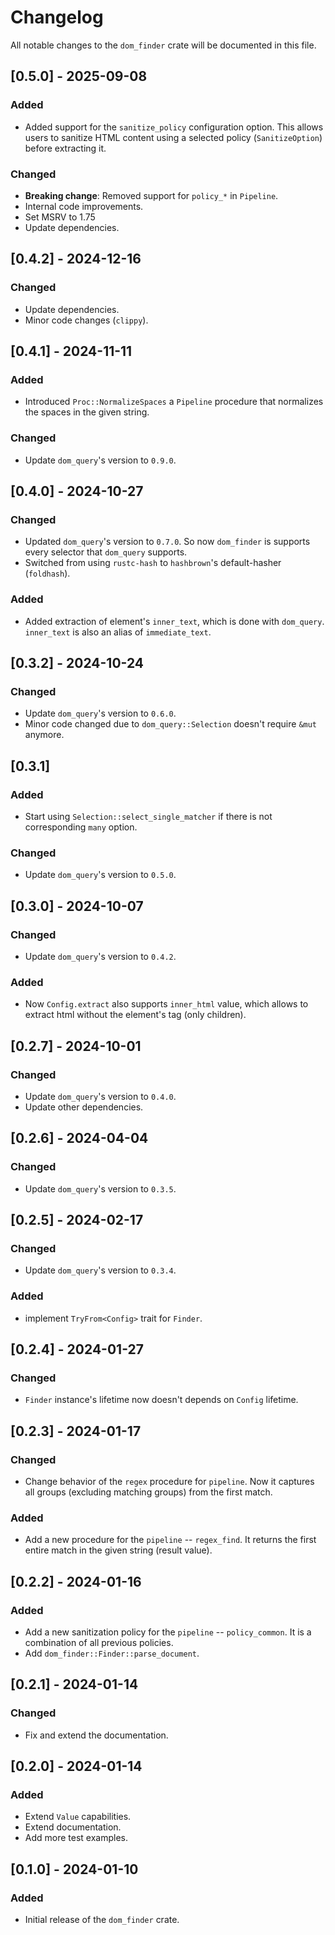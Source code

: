 # Changelog

All notable changes to the `dom_finder` crate will be documented in this file.

## [0.5.0] - 2025-09-08

### Added
- Added support for the `sanitize_policy` configuration option. This allows users to sanitize HTML content using a selected policy (`SanitizeOption`) before extracting it.

### Changed
- **Breaking change**: Removed support for `policy_*` in `Pipeline`.
- Internal code improvements.
- Set MSRV to 1.75
- Update dependencies.


## [0.4.2] - 2024-12-16

### Changed
- Update dependencies.
- Minor code changes (`clippy`).

## [0.4.1] - 2024-11-11

### Added
- Introduced `Proc::NormalizeSpaces` a `Pipeline` procedure that normalizes the spaces in the given string.

### Changed
- Update `dom_query`'s version to `0.9.0`.

## [0.4.0] - 2024-10-27

### Changed
- Updated `dom_query`'s version to `0.7.0`. So now `dom_finder` is supports every selector that `dom_query` supports.
- Switched from using `rustc-hash` to `hashbrown`'s default-hasher (`foldhash`).

### Added
- Added extraction of element's `inner_text`, which is done with `dom_query`. `inner_text` is also an alias of `immediate_text`.


## [0.3.2] - 2024-10-24

### Changed
- Update `dom_query`'s version to `0.6.0`.
- Minor code changed due to `dom_query::Selection` doesn't require `&mut` anymore.

## [0.3.1]

### Added
- Start using `Selection::select_single_matcher` if there is not corresponding `many` option.

### Changed
- Update `dom_query`'s version to `0.5.0`.

## [0.3.0] - 2024-10-07

### Changed
- Update `dom_query`'s version to `0.4.2`.

### Added
- Now `Config.extract` also supports `inner_html` value, which allows to extract html without the element's tag (only children).

## [0.2.7] - 2024-10-01

### Changed
- Update `dom_query`'s version to `0.4.0`.
- Update other dependencies.

## [0.2.6] - 2024-04-04

### Changed
- Update `dom_query`'s version to `0.3.5`.

## [0.2.5] - 2024-02-17

### Changed
- Update `dom_query`'s version to `0.3.4`.

### Added
- implement `TryFrom<Config>` trait for `Finder`.

## [0.2.4] - 2024-01-27

### Changed
- `Finder` instance's lifetime now doesn't depends on `Config` lifetime.

## [0.2.3] - 2024-01-17

### Changed
- Change behavior of the `regex` procedure for `pipeline`. Now it captures all groups (excluding matching groups) from the first match.

### Added
- Add a new procedure for the `pipeline` -- `regex_find`. It returns the first entire match in the given string (result value).

## [0.2.2] - 2024-01-16

### Added
- Add a new sanitization policy for the `pipeline` -- `policy_common`. It is a combination of all previous policies.
- Add `dom_finder::Finder::parse_document`.

## [0.2.1] - 2024-01-14

### Changed
- Fix and extend the documentation.

## [0.2.0] - 2024-01-14

### Added
- Extend `Value` capabilities.
- Extend documentation.
- Add more test examples.

## [0.1.0] - 2024-01-10

### Added
- Initial release of the `dom_finder` crate.
